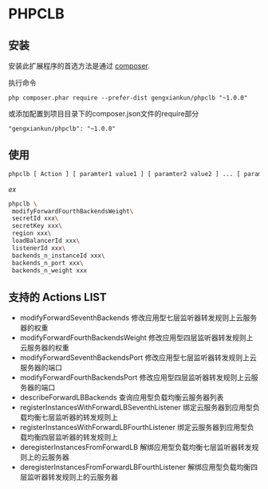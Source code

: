 # PHPCLB

## 安装

安装此扩展程序的首选方法是通过 [composer](http://getcomposer.org/download/).

执行命令

`php composer.phar require --prefer-dist gengxiankun/phpclb "~1.0.0"`

或添加配置到项目目录下的composer.json文件的require部分

`"gengxiankun/phpclb": "~1.0.0"`

## 使用

```bash
phpclb [ Action ] [ paramter1 value1 ] [ paramter2 value2 ] ... [ paramterN valueN ]
```
*ex*
```bash
phpclb \
 modifyForwardFourthBackendsWeight\
 secretId xxx\
 secretKey xxx\
 region xxx\
 loadBalancerId xxx\
 listenerId xxx\
 backends_n_instanceId xxx\
 backends_n_port xxx\
 backends_n_weight xxx
```

## 支持的 Actions LIST
- modifyForwardSeventhBackends 修改应用型七层监听器转发规则上云服务器的权重
- modifyForwardFourthBackendsWeight 修改应用型四层监听器转发规则上云服务器的权重
- modifyForwardSeventhBackendsPort 修改应用型七层监听器转发规则上云服务器的端口
- modifyForwardFourthBackendsPort 修改应用型四层监听器转发规则上云服务器的端口
- describeForwardLBBackends 查询应用型负载均衡云服务器列表
- registerInstancesWithForwardLBSeventhListener 绑定云服务器到应用型负载均衡七层监听器的转发规则上
- registerInstancesWithForwardLBFourthListener 绑定云服务器到应用型负载均衡四层监听器的转发规则上
- deregisterInstancesFromForwardLB 解绑应用型负载均衡七层监听器转发规则上的云服务器
- deregisterInstancesFromForwardLBFourthListener 解绑应用型负载均衡四层监听器转发规则上的云服务器
